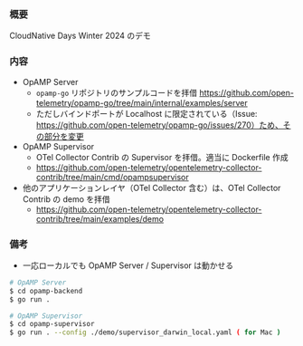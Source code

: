 ### 概要
CloudNative Days Winter 2024 のデモ

### 内容
- OpAMP Server
  - `opamp-go` リポジトリのサンプルコードを拝借 https://github.com/open-telemetry/opamp-go/tree/main/internal/examples/server
  - ただしバインドポートが Localhost に限定されている（Issue: https://github.com/open-telemetry/opamp-go/issues/270）ため、その部分を変更
- OpAMP Supervisor
  - OTel Collector Contrib の Supervisor を拝借。適当に Dockerfile 作成
  - https://github.com/open-telemetry/opentelemetry-collector-contrib/tree/main/cmd/opampsupervisor
- 他のアプリケーションレイヤ（OTel Collector 含む）は、OTel Collector Contrib の demo を拝借
  - https://github.com/open-telemetry/opentelemetry-collector-contrib/tree/main/examples/demo

### 備考
- 一応ローカルでも OpAMP Server / Supervisor は動かせる
```sh
# OpAMP Server
$ cd opamp-backend
$ go run .

# OpAMP Supervisor
$ cd opamp-supervisor
$ go run . --config ./demo/supervisor_darwin_local.yaml ( for Mac )
```